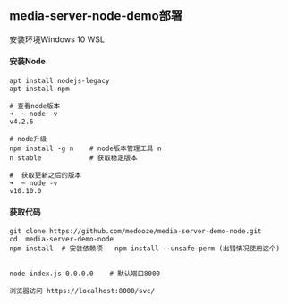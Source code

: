 ## media-server-node-demo部署

安装环境Windows 10 WSL

#### 安装Node

```shell
apt install nodejs-legacy
apt install npm

# 查看node版本
➜  ~ node -v
v4.2.6

# node升级
npm install -g n  	# node版本管理工具 n
n stable          	# 获取稳定版本

#  获取更新之后的版本
➜  ~ node -v
v10.10.0
```

#### 获取代码

```shell
git clone https://github.com/medooze/media-server-demo-node.git
cd  media-server-demo-node
npm install  # 安装依赖项   npm install --unsafe-perm (出错情况使用这个)


node index.js 0.0.0.0    # 默认端口8000

浏览器访问 https://localhost:8000/svc/
```

